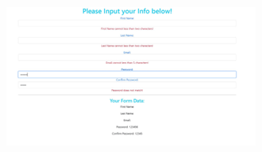 
![alt text](https://github.com/michaelnlay/MERN-MongoDB-Express-React-Node/blob/main/React/Assignments/06-moreforms/userinput.JPG?raw=true)
